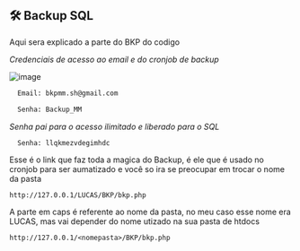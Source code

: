 
## 🛠 Backup SQL

Aqui sera explicado a parte do BKP do codigo

*Credenciais de acesso ao email e do cronjob de backup*


![image](https://github.com/LuscasArimate/EEEP_EditalBD/assets/93049848/24c6f630-d6e6-4bdb-8e6b-b50019063b6f)


```bash
  Email: bkpmm.sh@gmail.com
```


```bash
  Senha: Backup_MM
```


*Senha pai para o acesso ilimitado e liberado para o SQL*


```bash
  Senha: llqkmezvdegimhdc
```



Esse é o link que faz toda a magica do Backup, é ele que é usado no cronjob para ser aumatizado e você so ira se preocupar em trocar o nome da pasta

`http://127.0.0.1/LUCAS/BKP/bkp.php`

A parte em caps é referente ao nome da pasta, no meu caso esse nome era LUCAS, mas vai depender do nome utizado na sua pasta de htdocs

`http://127.0.0.1/<nomepasta>/BKP/bkp.php`

